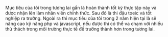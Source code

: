 Mục tiêu của tôi trong tương lai gần là hoàn thành tốt kỳ thực tập này và được nhận lên làm nhân viên chính thức. 
Sau đó là thi đậu toeic và tốt nghiệp ra trường. 
Ngoài ra thì mục tiêu của tôi trong 2 năm hiện tại là sẽ nâng cao kỹ năng php và javascript, nếu được thì có thể va chạm với nhiều thử thách trong môi trường thực tế để trưởng thành hơn trong tương lai. 